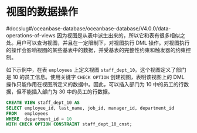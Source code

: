 视图的数据操作 
============================
#docslug#/oceanbase-database/oceanbase-database/V4.0.0/data-operations-of-views
因为视图是从表中派生出来的，所以它和表有很多相似之处。用户可以查询视图，并且在一定限制下，对视图执行 DML 操作。对视图执行的操作会影响视图的某些基表中的数据，并受基表的完整性约束和触发器的约束控制。

如下示例中，在表 `employees` 上定义视图 `staff_dept_10`。这个视图定义了部门是 10 的员工信息。使用关键字 `CHECK OPTION` 创建视图，表明该视图上的 DML 操作只能作用在视图所定义的数据中。因此，可以插入部门为 10 中的员工的行数据，但不能插入部门为 30 中的员工的行数据。

```sql
CREATE VIEW staff_dept_10 AS
SELECT employee_id, last_name, job_id, manager_id, department_id
FROM   employees
WHERE  department_id = 10
WITH CHECK OPTION CONSTRAINT staff_dept_10_cnst;
```


